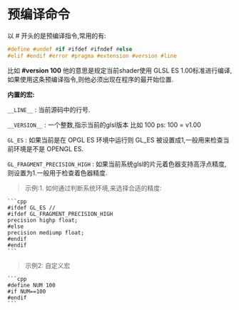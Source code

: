# 预编译命令  


以 # 开头的是预编译指令,常用的有:
```cpp
#define #undef #if #ifdef #ifndef #else
#elif #endif #error #pragma #extension #version #line
```
比如 __\#version 100__ 他的意思是规定当前shader使用 GLSL ES 1.00标准进行编译,如果使用这条预编译指令,则他必须出现在程序的最开始位置.

__内置的宏:__

`__LINE__` : 当前源码中的行号. 

`__VERSION__` : 一个整数,指示当前的glsl版本 比如 100  ps: 100 = v1.00

`GL_ES` : 如果当前是在 OPGL ES 环境中运行则 GL_ES 被设置成1,一般用来检查当前环境是不是 OPENGL ES.

`GL_FRAGMENT_PRECISION_HIGH` : 如果当前系统glsl的片元着色器支持高浮点精度,则设置为1.一般用于检查着色器精度.




> 示例:1. 如何通过判断系统环境,来选择合适的精度:    

    ```cpp
    #ifdef GL_ES //
    #ifdef GL_FRAGMENT_PRECISION_HIGH
    precision highp float;
    #else
    precision mediump float;
    #endif
    #endif
    ```



> 示例2: 自定义宏   

    ```cpp
    #define NUM 100
    #if NUM==100
    #endif
    ```




